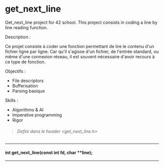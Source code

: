 # get_next_line
Get_next_line project for 42 school. This project consists in coding a line by line reading function.

Description :

Ce projet consiste à coder une fonction permettant de lire le contenu d'un fichier ligne par ligne.
Car qu'il s'agisse d'un fichier, de l'entrée standard, ou même d'une connexion réseau,
il est souvent nécessaire d'avoir recours à ce type de fonction.

Objectifs :

- File descriptors
- Bufferisation
- Parsing basique

Skills :

- Algorithms & AI
- Imperative programming
- Rigor


>###### Defini dans le header <get_next_line.h>

------
#### int	get_next_line(const int fd, char **line);
------
